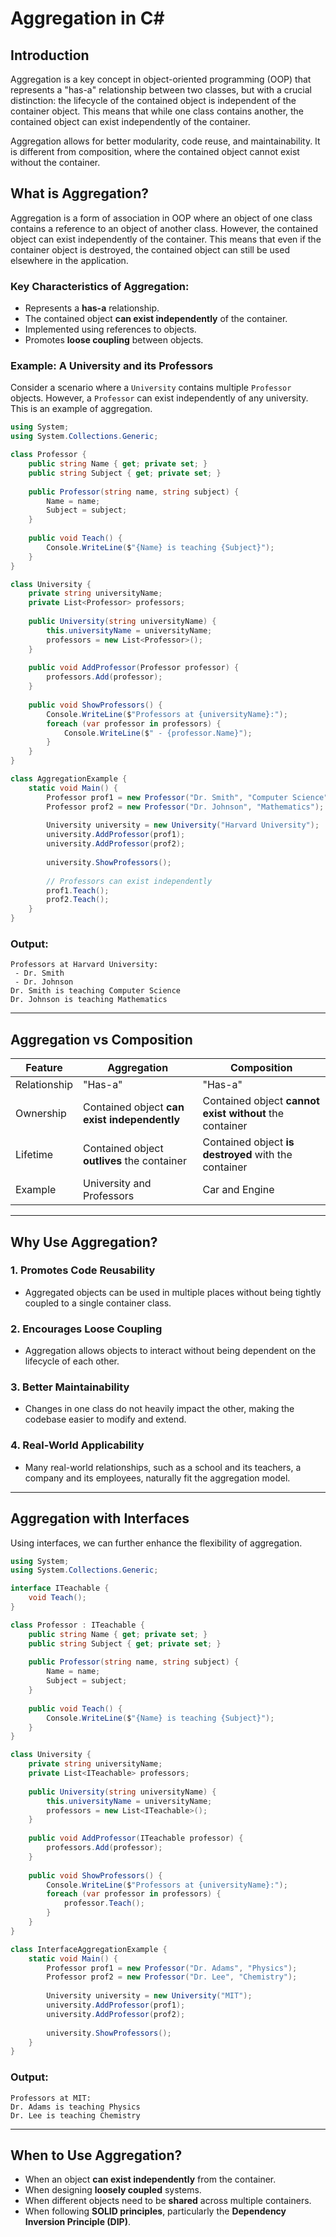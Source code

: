 # Aggregation in C#

## Introduction

Aggregation is a key concept in object-oriented programming (OOP) that represents a "has-a" relationship between two classes, but with a crucial distinction: the lifecycle of the contained object is independent of the container object. This means that while one class contains another, the contained object can exist independently of the container.

Aggregation allows for better modularity, code reuse, and maintainability. It is different from composition, where the contained object cannot exist without the container.

## What is Aggregation?

Aggregation is a form of association in OOP where an object of one class contains a reference to an object of another class. However, the contained object can exist independently of the container. This means that even if the container object is destroyed, the contained object can still be used elsewhere in the application.

### Key Characteristics of Aggregation:
- Represents a **has-a** relationship.
- The contained object **can exist independently** of the container.
- Implemented using references to objects.
- Promotes **loose coupling** between objects.

### Example: A University and its Professors

Consider a scenario where a `University` contains multiple `Professor` objects. However, a `Professor` can exist independently of any university. This is an example of aggregation.

```csharp
using System;
using System.Collections.Generic;

class Professor {
    public string Name { get; private set; }
    public string Subject { get; private set; }
    
    public Professor(string name, string subject) {
        Name = name;
        Subject = subject;
    }
    
    public void Teach() {
        Console.WriteLine($"{Name} is teaching {Subject}");
    }
}

class University {
    private string universityName;
    private List<Professor> professors;
    
    public University(string universityName) {
        this.universityName = universityName;
        professors = new List<Professor>();
    }
    
    public void AddProfessor(Professor professor) {
        professors.Add(professor);
    }
    
    public void ShowProfessors() {
        Console.WriteLine($"Professors at {universityName}:");
        foreach (var professor in professors) {
            Console.WriteLine($" - {professor.Name}");
        }
    }
}

class AggregationExample {
    static void Main() {
        Professor prof1 = new Professor("Dr. Smith", "Computer Science");
        Professor prof2 = new Professor("Dr. Johnson", "Mathematics");
        
        University university = new University("Harvard University");
        university.AddProfessor(prof1);
        university.AddProfessor(prof2);
        
        university.ShowProfessors();
        
        // Professors can exist independently
        prof1.Teach();
        prof2.Teach();
    }
}
```

### Output:
```
Professors at Harvard University:
 - Dr. Smith
 - Dr. Johnson
Dr. Smith is teaching Computer Science
Dr. Johnson is teaching Mathematics
```

---

## Aggregation vs Composition

| Feature       | Aggregation | Composition |
|--------------|------------|-------------|
| Relationship | "Has-a"    | "Has-a"     |
| Ownership    | Contained object **can exist independently** | Contained object **cannot exist without** the container |
| Lifetime     | Contained object **outlives** the container | Contained object **is destroyed** with the container |
| Example      | University and Professors | Car and Engine |

---

## Why Use Aggregation?

### 1. **Promotes Code Reusability**
   - Aggregated objects can be used in multiple places without being tightly coupled to a single container class.

### 2. **Encourages Loose Coupling**
   - Aggregation allows objects to interact without being dependent on the lifecycle of each other.

### 3. **Better Maintainability**
   - Changes in one class do not heavily impact the other, making the codebase easier to modify and extend.

### 4. **Real-World Applicability**
   - Many real-world relationships, such as a school and its teachers, a company and its employees, naturally fit the aggregation model.

---

## Aggregation with Interfaces

Using interfaces, we can further enhance the flexibility of aggregation.

```csharp
using System;
using System.Collections.Generic;

interface ITeachable {
    void Teach();
}

class Professor : ITeachable {
    public string Name { get; private set; }
    public string Subject { get; private set; }
    
    public Professor(string name, string subject) {
        Name = name;
        Subject = subject;
    }
    
    public void Teach() {
        Console.WriteLine($"{Name} is teaching {Subject}");
    }
}

class University {
    private string universityName;
    private List<ITeachable> professors;
    
    public University(string universityName) {
        this.universityName = universityName;
        professors = new List<ITeachable>();
    }
    
    public void AddProfessor(ITeachable professor) {
        professors.Add(professor);
    }
    
    public void ShowProfessors() {
        Console.WriteLine($"Professors at {universityName}:");
        foreach (var professor in professors) {
            professor.Teach();
        }
    }
}

class InterfaceAggregationExample {
    static void Main() {
        Professor prof1 = new Professor("Dr. Adams", "Physics");
        Professor prof2 = new Professor("Dr. Lee", "Chemistry");
        
        University university = new University("MIT");
        university.AddProfessor(prof1);
        university.AddProfessor(prof2);
        
        university.ShowProfessors();
    }
}
```

### Output:
```
Professors at MIT:
Dr. Adams is teaching Physics
Dr. Lee is teaching Chemistry
```

---

## When to Use Aggregation?

- When an object **can exist independently** from the container.
- When designing **loosely coupled** systems.
- When different objects need to be **shared** across multiple containers.
- When following **SOLID principles**, particularly the **Dependency Inversion Principle (DIP)**.